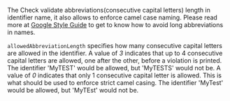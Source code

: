 The Check validate abbreviations(consecutive capital letters) length in
identifier name, it also allows to enforce camel case naming. Please
read more at [Google Style
Guide](https://checkstyle.org/styleguides/google-java-style-20180523/javaguide.html#s5.3-camel-case)
to get to know how to avoid long abbreviations in names.

`allowedAbbreviationLength` specifies how many consecutive capital
letters are allowed in the identifier. A value of *3* indicates that up
to 4 consecutive capital letters are allowed, one after the other,
before a violation is printed. The identifier \'MyTEST\' would be
allowed, but \'MyTESTS\' would not be. A value of *0* indicates that
only 1 consecutive capital letter is allowed. This is what should be
used to enforce strict camel casing. The identifier \'MyTest\' would be
allowed, but \'MyTEst\' would not be.
